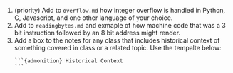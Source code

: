 1. (priority) Add to `overflow.md`  how integer overflow is handled in Python, C, Javascript, and one other language of your choice.
1. Add to `readingbytes.md` and exmaple of how machine code that was a 3 bit instruction followed by an 8 bit address might render.
1. Add a box to the notes for any class that includes historical context of something covered in class or a related topic. Use the tempalte below:
    ````
    ```{admonition} Historical Context
    ```
    ````
